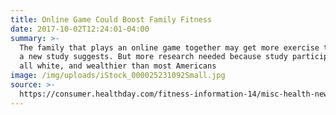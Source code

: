 ```yaml
---
title: Online Game Could Boost Family Fitness
date: 2017-10-02T12:24:01-04:00
summary: >-
  The family that plays an online game together may get more exercise together,
  a new study suggests. But more research needed because study participants were
  all white, and wealthier than most Americans
image: /img/uploads/iStock_000025231092Small.jpg
source: >-
  https://consumer.healthday.com/fitness-information-14/misc-health-news-265/online-game-could-boost-family-fitness-727087.html
---
```


